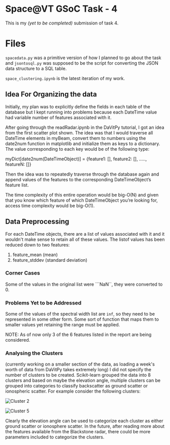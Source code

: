 # Space@VT GSoC Task - 4 

This is my *(yet to be completed)* submission of task 4.


# Files

```spacedata.py``` was a primitive version of how I planned to go about the task and ```jsontosql.py``` was supposed to be the script for converting the JSON data structure to a SQL table. 

```space_clustering.ipynb``` is the latest iteration of my work. 

 

## Idea For Organizing the data

Initially, my plan was to explicitly define the fields in each table of the database but I kept running into problems because each DateTime value had variable number of features associated with it.  
  
After going through the readRadar.ipynb in the DaVitPy tutorial, I got an idea from the first scatter plot shown. The idea was that I would traverse all DateTime elements in myBeam, convert them to numbers using the date2num function in matplotlib and initialize them as keys to a dictionary. The value corresponding to each key would be of the following type:  
  
myDict\[date2num(DateTimeObject)\] = {feature1: \[\], feature2: \[\], ….., featureN: \[\]}

  
Then the idea was to repeatedly traverse through the database again and append values of the features to the corresponding DateTimeObject’s feature list.  
  
The time complexity of this entire operation would be big-O(N) and given that you know which feature of which DateTimeObject you’re looking for, access time complexity would be big-O(1).

## Data Preprocessing

For each DateTime objects, there are a list of values associated with it and it wouldn't make sense to retain all of these values. The listof values has been reduced down to two features:
1. feature_mean (mean)
2. feature_stddev (standard deviation)

### Corner Cases
Some of the values in the original list were ```NaN``,  they were converted to 0.

### Problems Yet to be Addressed
Some of the values of the spectral width list are ```inf```, so they need to be represented in some other form. Some sort of function that maps them to smaller values yet retaining the range must be applied. 

NOTE: As of now only 3 of the 6 features listed in the report are being considered. 


### Analysing the Clusters
(currently working on a smaller section of the data, as loading a week's worth of data from DaVitPy takes extremely long)
I did not specify the number of clusters to be created. Scikit-learn grouped the data into 8 clusters and based on maybe the elevation angle, multiple clusters can be grouped into categories to classify backscatter as ground scatter or ionospheric scatter.
For example consider the following clusters:

![Cluster 2](https://i.imgur.com/j1V1HO1.png)

![Cluster 5](https://i.imgur.com/fF4dWti.png)

Clearly the elevation angle can be used to categorize each cluster as either ground scatter or ionosphere scatter. In the future, after reading more about the features available from the Blackstone radar, there could be more parameters included to categorize the clusters.